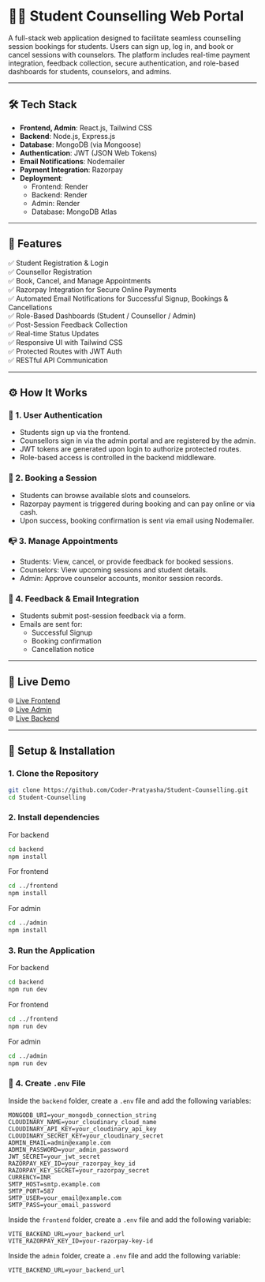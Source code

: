 # 👩‍🎓 Student Counselling Web Portal

A full-stack web application designed to facilitate seamless counselling session bookings for students. Users can sign up, log in, and book or cancel sessions with counselors. The platform includes real-time payment integration, feedback collection, secure authentication, and role-based dashboards for students, counselors, and admins.

---

## 🛠 Tech Stack

- **Frontend, Admin**: React.js, Tailwind CSS
- **Backend**: Node.js, Express.js
- **Database**: MongoDB (via Mongoose)
- **Authentication**: JWT (JSON Web Tokens)
- **Email Notifications**: Nodemailer
- **Payment Integration**: Razorpay
- **Deployment**:
  - Frontend: Render
  - Backend: Render
  - Admin: Render
  - Database: MongoDB Atlas

---

## 🔐 Features

✅ Student Registration & Login  
✅ Counsellor Registration  
✅ Book, Cancel, and Manage Appointments  
✅ Razorpay Integration for Secure Online Payments  
✅ Automated Email Notifications for Successful Signup, Bookings & Cancellations  
✅ Role-Based Dashboards (Student / Counsellor / Admin)  
✅ Post-Session Feedback Collection  
✅ Real-time Status Updates  
✅ Responsive UI with Tailwind CSS  
✅ Protected Routes with JWT Auth  
✅ RESTful API Communication

---

## ⚙️ How It Works

### 👤 1. User Authentication
- Students sign up via the frontend.
- Counsellors sign in via the admin portal and are registered by the admin.
- JWT tokens are generated upon login to authorize protected routes.
- Role-based access is controlled in the backend middleware.

### 📅 2. Booking a Session
- Students can browse available slots and counselors.
- Razorpay payment is triggered during booking and can pay online or via cash.
- Upon success, booking confirmation is sent via email using Nodemailer.

### 📭 3. Manage Appointments
- Students: View, cancel, or provide feedback for booked sessions.
- Counselors: View upcoming sessions and student details.
- Admin: Approve counselor accounts, monitor session records.

### 💬 4. Feedback & Email Integration
- Students submit post-session feedback via a form.
- Emails are sent for:
  - Successful Signup
  - Booking confirmation
  - Cancellation notice
  

---

## 🚀 Live Demo

🌐 [Live Frontend](https://student-counselling-frontend.onrender.com)  
🌐 [Live Admin](https://student-counselling-admin.onrender.com)   
🌐 [Live Backend](https://student-counselling-backend.onrender.com)  


---

## 🧪 Setup & Installation

### 1. Clone the Repository

```bash
git clone https://github.com/Coder-Pratyasha/Student-Counselling.git
cd Student-Counselling

```

### 2. Install dependencies
For backend
```bash
cd backend
npm install
```
For frontend
```bash
cd ../frontend
npm install
```
For admin
```bash
cd ../admin
npm install
```
### 3. Run the Application
For backend
```bash
cd backend
npm run dev
```
For frontend
```bash
cd ../frontend
npm run dev
```
For admin
```bash
cd ../admin
npm run dev
```
### 🔐 4. Create `.env` File

Inside the `backend` folder, create a `.env` file and add the following variables:

```env
MONGODB_URI=your_mongodb_connection_string
CLOUDINARY_NAME=your_cloudinary_cloud_name
CLOUDINARY_API_KEY=your_cloudinary_api_key
CLOUDINARY_SECRET_KEY=your_cloudinary_secret
ADMIN_EMAIL=admin@example.com
ADMIN_PASSWORD=your_admin_password
JWT_SECRET=your_jwt_secret
RAZORPAY_KEY_ID=your_razorpay_key_id
RAZORPAY_KEY_SECRET=your_razorpay_secret
CURRENCY=INR
SMTP_HOST=smtp.example.com
SMTP_PORT=587
SMTP_USER=your_email@example.com
SMTP_PASS=your_email_password
```
Inside the `frontend` folder, create a `.env` file and add the following variable:

```env
VITE_BACKEND_URL=your_backend_url
VITE_RAZORPAY_KEY_ID=your-razorpay-key-id
```
Inside the `admin` folder, create a `.env` file and add the following variable:

```env
VITE_BACKEND_URL=your_backend_url
```








